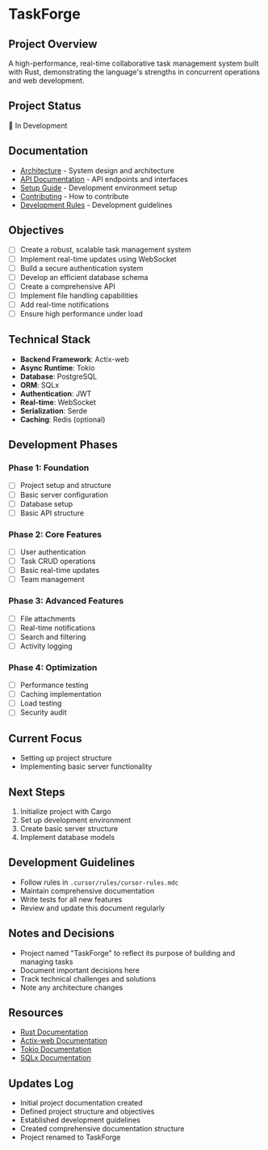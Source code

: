 # TaskForge

## Project Overview
A high-performance, real-time collaborative task management system built with Rust, demonstrating the language's strengths in concurrent operations and web development.

## Project Status
🚧 In Development

## Documentation
- [Architecture](docs/architecture/ARCHITECTURE.md) - System design and architecture
- [API Documentation](docs/api/API.md) - API endpoints and interfaces
- [Setup Guide](docs/setup/SETUP.md) - Development environment setup
- [Contributing](docs/contributing/CONTRIBUTING.md) - How to contribute
- [Development Rules](.cursor/rules/cursor-rules.mdc) - Development guidelines

## Objectives
- [ ] Create a robust, scalable task management system
- [ ] Implement real-time updates using WebSocket
- [ ] Build a secure authentication system
- [ ] Develop an efficient database schema
- [ ] Create a comprehensive API
- [ ] Implement file handling capabilities
- [ ] Add real-time notifications
- [ ] Ensure high performance under load

## Technical Stack
- **Backend Framework**: Actix-web
- **Async Runtime**: Tokio
- **Database**: PostgreSQL
- **ORM**: SQLx
- **Authentication**: JWT
- **Real-time**: WebSocket
- **Serialization**: Serde
- **Caching**: Redis (optional)

## Development Phases

### Phase 1: Foundation
- [ ] Project setup and structure
- [ ] Basic server configuration
- [ ] Database setup
- [ ] Basic API structure

### Phase 2: Core Features
- [ ] User authentication
- [ ] Task CRUD operations
- [ ] Basic real-time updates
- [ ] Team management

### Phase 3: Advanced Features
- [ ] File attachments
- [ ] Real-time notifications
- [ ] Search and filtering
- [ ] Activity logging

### Phase 4: Optimization
- [ ] Performance testing
- [ ] Caching implementation
- [ ] Load testing
- [ ] Security audit

## Current Focus
- Setting up project structure
- Implementing basic server functionality

## Next Steps
1. Initialize project with Cargo
2. Set up development environment
3. Create basic server structure
4. Implement database models

## Development Guidelines
- Follow rules in `.cursor/rules/cursor-rules.mdc`
- Maintain comprehensive documentation
- Write tests for all new features
- Review and update this document regularly

## Notes and Decisions
- Project named "TaskForge" to reflect its purpose of building and managing tasks
- Document important decisions here
- Track technical challenges and solutions
- Note any architecture changes

## Resources
- [Rust Documentation](https://doc.rust-lang.org/book/)
- [Actix-web Documentation](https://actix.rs/docs/)
- [Tokio Documentation](https://tokio.rs/docs/)
- [SQLx Documentation](https://github.com/launchbadge/sqlx)

## Updates Log
- Initial project documentation created
- Defined project structure and objectives
- Established development guidelines
- Created comprehensive documentation structure
- Project renamed to TaskForge 